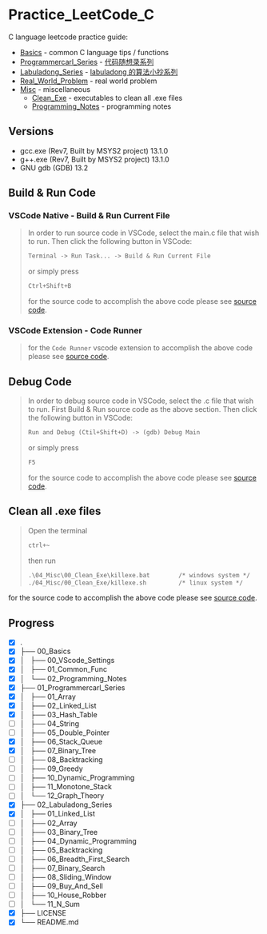 # Practice_LeetCode_C

C language leetcode practice guide:

- [Basics](00_Basics/) - common C language tips / functions
- [Programmercarl_Series](01_Programmercarl_Series/) - [代码随想录系列](https://programmercarl.com/)
- [Labuladong_Series](02_Labuladong_Series/) - [labuladong 的算法小抄系列](https://labuladong.github.io/algo/home/)
- [Real_World_Problem](03_Real_World_Problem/) - real world problem
- [Misc](04_Misc/) - miscellaneous
  - [Clean_Exe](04_Misc/00_Clean_Exe/) - executables to clean all .exe files
  - [Programming_Notes](04_Misc/01_Programming_Notes/) - programming notes

## Versions

- gcc.exe (Rev7, Built by MSYS2 project) 13.1.0
- g++.exe (Rev7, Built by MSYS2 project) 13.1.0
- GNU gdb (GDB) 13.2

## Build & Run Code

### VSCode Native - Build & Run Current File

> In order to run source code in VSCode, select the main.c file that wish to run. Then click the following button in VSCode:
>
> ```txt
> Terminal -> Run Task... -> Build & Run Current File
> ```
>
> or simply press
>
> ```txt
> Ctrl+Shift+B
> ```
>
> for the source code to accomplish the above code please see [source code](.vscode/tasks.json).

### VSCode Extension - Code Runner

> for the `Code Runner` vscode extension to accomplish the above code please see [source code](.vscode/settings.json).

## Debug Code

> In order to debug source code in VSCode, select the .c file that wish to run.
> First Build & Run source code as the above section.
> Then click the following button in VSCode:
>
> ```txt
> Run and Debug (Ctil+Shift+D) -> (gdb) Debug Main
> ```
>
> or simply press
>
> ```txt
> F5
> ```
>
> for the source code to accomplish the above code please see [source code](.vscode/launch.json).

## Clean all .exe files

> Open the terminal
>
> ```txt
> ctrl+~
> ```
>
> then run
>
> ```txt
> .\04_Misc\00_Clean_Exe\killexe.bat        /* windows system */
> ./04_Misc/00_Clean_Exe/killexe.sh         /* linux system */
> ```

for the source code to accomplish the above code please see [source code](./04_Misc/00_Clean_Exe/).

## Progress

- [x] .
- [x] ├── 00_Basics
- [x] │   ├── 00_VScode_Settings
- [x] │   ├── 01_Common_Func
- [x] │   └── 02_Programming_Notes
- [x] ├── 01_Programmercarl_Series
- [x] │   ├── 01_Array
- [x] │   ├── 02_Linked_List
- [x] │   ├── 03_Hash_Table
- [ ] │   ├── 04_String
- [ ] │   ├── 05_Double_Pointer
- [x] │   ├── 06_Stack_Queue
- [x] │   ├── 07_Binary_Tree
- [ ] │   ├── 08_Backtracking
- [ ] │   ├── 09_Greedy
- [ ] │   ├── 10_Dynamic_Programming
- [ ] │   ├── 11_Monotone_Stack
- [ ] │   └── 12_Graph_Theory
- [x] ├── 02_Labuladong_Series
- [x] │   ├── 01_Linked_List
- [ ] │   ├── 02_Array
- [ ] │   ├── 03_Binary_Tree
- [ ] │   ├── 04_Dynamic_Programming
- [ ] │   ├── 05_Backtracking
- [ ] │   ├── 06_Breadth_First_Search
- [ ] │   ├── 07_Binary_Search
- [ ] │   ├── 08_Sliding_Window
- [ ] │   ├── 09_Buy_And_Sell
- [ ] │   ├── 10_House_Robber
- [ ] │   └── 11_N_Sum
- [x] ├── LICENSE
- [x] └── README.md
